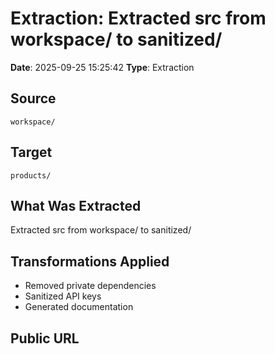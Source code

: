 # Extraction: Extracted src from workspace/ to sanitized/

**Date**: 2025-09-25 15:25:42
**Type**: Extraction

## Source
`workspace/`

## Target
`products/`

## What Was Extracted
Extracted src from workspace/ to sanitized/

## Transformations Applied
- Removed private dependencies
- Sanitized API keys
- Generated documentation

## Public URL

